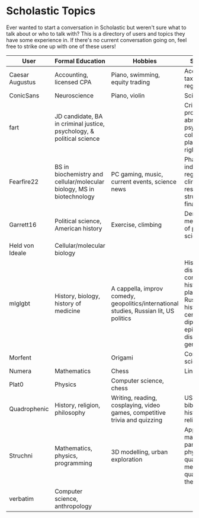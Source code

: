 # Scholastic Topics

Ever wanted to start a conversation in Scholastic but weren't sure what to talk about or who to talk with? This is a directory of users and topics they have some experience in. If there's no current conversation going on, feel free to strike one up with one of these users!

| User | Formal Education | Hobbies | Specialties |
|-|-|-|-|
| Caesar Augustus | Accounting, licensed CPA | Piano, swimming, equity trading | Accounting, tax, financial regulation |
| ConicSans | Neuroscience | Piano, violin | Science, music |
| fart | JD candidate, BA in criminal justice, psychology, & political science |  | Criminal procedure, abnormal psychology, college planning, civil rights |
| Fearfire22 | BS in biochemistry and cellular/molecular biology, MS in biotechnology | PC gaming, music, current events, science news | Pharmaceutical industry: regulatory, clinical, research, structure, financial |
| Garrett16 | Political science, American history | Exercise, climbing | Democracy, methodology of political science |
| Held von Ideale | Cellular/molecular biology |  |  |
| mlglgbt | History, biology, history of medicine | A cappella, improv comedy, geopolitics/international studies, Russian lit, US politics | History of disease concepts, history of plague, Russian history, 19th century diplomacy, epidemic disease, genomics |
| Morfent |  | Origami | Computer science |
| Numera | Mathematics | Chess | Linear algebra |
| Plat0 | Physics | Computer science, chess |  |
| Quadrophenic | History, religion, philosophy | Writing, reading, cosplaying, video games, competitive trivia and quizzing | US history, biblical studies, history of religion |
| Struchni | Mathematics, physics, programming | 3D modelling, urban exploration | Applied mathematics, particle physics, quantum mechanics, quantum field theory |
| verbatim | Computer science, anthropology |  |  |
